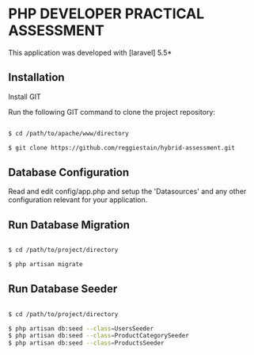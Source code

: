 # PHP DEVELOPER PRACTICAL ASSESSMENT

This application was developed with [laravel] 5.5*

## Installation

Install GIT 

Run the following GIT command to clone the project repository:

``` bash

$ cd /path/to/apache/www/directory

$ git clone https://github.com/reggiestain/hybrid-assessment.git

```
## Database Configuration

Read and edit config/app.php and setup the 'Datasources' and any other configuration relevant for your application.


## Run Database Migration

``` bash

$ cd /path/to/project/directory

$ php artisan migrate

```

## Run Database Seeder

``` bash

$ cd /path/to/project/directory

$ php artisan db:seed --class=UsersSeeder
$ php artisan db:seed --class=ProductCategorySeeder
$ php artisan db:seed --class=ProductsSeeder

```





